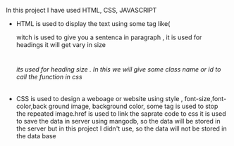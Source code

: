 In this project I have used HTML, CSS, JAVASCRIPT
- HTML is used to display the text using some tag like(<p> witch is used to give you a sentenca in paragraph , <h> it is used for headings it will get vary in size <h1><h2><h3><h4><h5><h6> its used for heading size . In this we will give some class name or id
to call the function in css
- CSS is used to design a weboage or website using style , font-size,font-color,back ground image, background color, some tag is used to stop the repeated image.href is used to link the saprate code to css
it  is used to save the data in server using mangodb, so the data will be stored in the server but in this project I didn't use, so the data will not be stored in the data base
